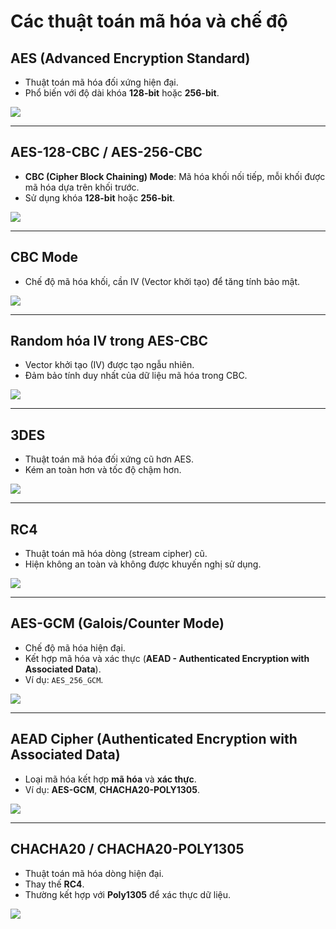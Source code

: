 # Các thuật toán mã hóa và chế độ

## AES (Advanced Encryption Standard)
- Thuật toán mã hóa đối xứng hiện đại.
- Phổ biến với độ dài khóa **128-bit** hoặc **256-bit**.

![](./Encryption_Algorithms/aes.png)

---

## AES-128-CBC / AES-256-CBC
- **CBC (Cipher Block Chaining) Mode**: Mã hóa khối nối tiếp, mỗi khối được mã hóa dựa trên khối trước.
- Sử dụng khóa **128-bit** hoặc **256-bit**.

![](./Encryption_Algorithms/aes_cbc.png)

---

## CBC Mode
- Chế độ mã hóa khối, cần IV (Vector khởi tạo) để tăng tính bảo mật.

![](./Encryption_Algorithms/cbc_mode.png)

---

## Random hóa IV trong AES-CBC
- Vector khởi tạo (IV) được tạo ngẫu nhiên.
- Đảm bảo tính duy nhất của dữ liệu mã hóa trong CBC.

![](./Encryption_Algorithms/aes_cbc_iv.png)

---

## 3DES
- Thuật toán mã hóa đối xứng cũ hơn AES.
- Kém an toàn hơn và tốc độ chậm hơn.

![](./Encryption_Algorithms/3des.png)

---

## RC4
- Thuật toán mã hóa dòng (stream cipher) cũ.
- Hiện không an toàn và không được khuyến nghị sử dụng.

![](./Encryption_Algorithms/rc4.png)

---

## AES-GCM (Galois/Counter Mode)
- Chế độ mã hóa hiện đại.
- Kết hợp mã hóa và xác thực (**AEAD - Authenticated Encryption with Associated Data**).
- Ví dụ: `AES_256_GCM`.

![](./Encryption_Algorithms/aes_gcm.png)

---

## AEAD Cipher (Authenticated Encryption with Associated Data)
- Loại mã hóa kết hợp **mã hóa** và **xác thực**.
- Ví dụ: **AES-GCM**, **CHACHA20-POLY1305**.

![](./Encryption_Algorithms/aead_cipher.png)

---

## CHACHA20 / CHACHA20-POLY1305
- Thuật toán mã hóa dòng hiện đại.
- Thay thế **RC4**.
- Thường kết hợp với **Poly1305** để xác thực dữ liệu.

![](./Encryption_Algorithms/chacha_20.png)

